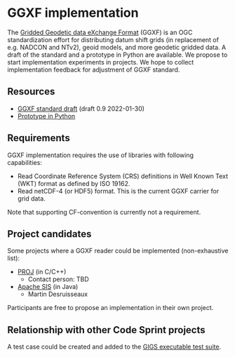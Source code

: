 # GGXF implementation

The [Gridded Geodetic data eXchange Format](https://github.com/opengeospatial/CRS-Gridded-Geodetic-data-eXchange-Format) (GGXF)
is an OGC standardization effort for distributing datum shift grids (in replacement of e.g. NADCON and NTv2),
geoid models, and more geodetic gridded data.
A draft of the standard and a prototype in Python are available.
We propose to start implementation experiments in projects.
We hope to collect implementation feedback for adjustment of GGXF standard.


## Resources

* [GGXF standard draft](https://github.com/opengeospatial/CRS-Gridded-Geodetic-data-eXchange-Format/issues/29) (draft 0.9 2022-01-30)
* [Prototype in Python](https://github.com/opengeospatial/CRS-Gridded-Geodetic-data-eXchange-Format/tree/master/scripts)


## Requirements

GGXF implementation requires the use of libraries with following capabilities:

* Read Coordinate Reference System (CRS) definitions in Well Known Text (WKT) format as defined by ISO 19162.
* Read netCDF-4 (or HDF5) format. This is the current GGXF carrier for grid data.

Note that supporting CF-convention is currently not a requirement.


## Project candidates

Some projects where a GGXF reader could be implemented (non-exhaustive list):

* [PROJ](https://proj.org/) (in C/C++)
  * Contact person: TBD
* [Apache SIS](https://sis.apache.org/) (in Java)
  * Martin Desruisseaux

Participants are free to propose an implementation in their own project.


## Relationship with other Code Sprint projects

A test case could be created and added to the [GIGS executable test suite](../GIGS/README.md).
